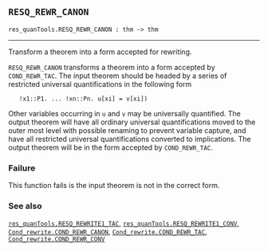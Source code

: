 ## `RESQ_REWR_CANON`

``` hol4
res_quanTools.RESQ_REWR_CANON : thm -> thm
```

------------------------------------------------------------------------

Transform a theorem into a form accepted for rewriting.

`RESQ_REWR_CANON` transforms a theorem into a form accepted by
`COND_REWR_TAC`. The input theorem should be headed by a series of
restricted universal quantifications in the following form

``` hol4
   !x1::P1. ... !xn::Pn. u[xi] = v[xi])
```

Other variables occurring in `u` and `v` may be universally quantified.
The output theorem will have all ordinary universal quantifications
moved to the outer most level with possible renaming to prevent variable
capture, and have all restricted universal quantifications converted to
implications. The output theorem will be in the form accepted by
`COND_REWR_TAC`.

### Failure

This function fails is the input theorem is not in the correct form.

### See also

[`res_quanTools.RESQ_REWRITE1_TAC`](#res_quanTools.RESQ_REWRITE1_TAC),
[`res_quanTools.RESQ_REWRITE1_CONV`](#res_quanTools.RESQ_REWRITE1_CONV),
[`Cond_rewrite.COND_REWR_CANON`](#Cond_rewrite.COND_REWR_CANON),
[`Cond_rewrite.COND_REWR_TAC`](#Cond_rewrite.COND_REWR_TAC),
[`Cond_rewrite.COND_REWR_CONV`](#Cond_rewrite.COND_REWR_CONV)
